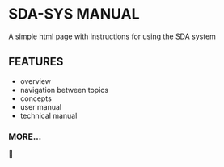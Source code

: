 # SDA-SYS MANUAL

A simple html page with instructions for using the SDA system

## FEATURES

- overview
- navigation between topics
- concepts
- user manual
- technical manual

### MORE...

:construction:
